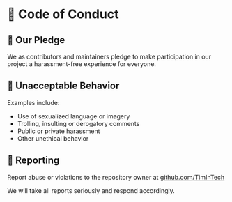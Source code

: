 # 📜 Code of Conduct

## 👥 Our Pledge

We as contributors and maintainers pledge to make participation in our project a harassment-free experience for everyone.

## 🚫 Unacceptable Behavior

Examples include:
- Use of sexualized language or imagery
- Trolling, insulting or derogatory comments
- Public or private harassment
- Other unethical behavior

## 📢 Reporting

Report abuse or violations to the repository owner at [github.com/TimInTech](https://github.com/TimInTech)

We will take all reports seriously and respond accordingly.
